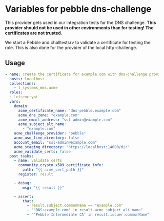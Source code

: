 # Variables for pebble dns-challenge

This provider gets used in our integration tests for the DNS challenge.
**This provider should not be used in other environments than for testing!
The certificates are not trusted**.

We start a Pebble and challtestsrv to validate a certificate for testing the role.
This is also done for the provider of the local http-challenge.

## Usage

```yaml
- name: create the certificate for example.com with dns-challenge provider "pebble"
  hosts: localhost
  collections:
    - t_systems_mms.acme
  roles:
  - letsencrypt
  vars:
    domain:
      acme_certificate_name: "dns-pebble.example.com"
      acme_dns_zone: "example.com"
      acme_email_address: "ssl-admin@example.com"
      acme_subject_alt_name:
        - "example.com"
    acme_challenge_provider: "pebble"
    acme_use_live_directory: false
    account_email: "ssl-admin@example.com"
    acme_staging_directory: "https://localhost:14000/dir"
    acme_validate_certs: false
  post_tasks:
    - name: validate certs
      community.crypto.x509_certificate_info:
        path: "{{ acme_cert_path }}"
      register: result

    - debug:
        msg: "{{ result }}"

    - assert:
        that:
          - result.subject.commonName == "example.com"
          - "'DNS:example.com' in result.acme_subject_alt_name"
          - "'Pebble Intermediate CA' in result.issuer.commonName"
```

